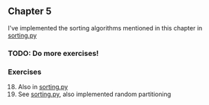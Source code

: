 ## Chapter 5

I've implemented the sorting algorithms mentioned in this chapter in [sorting.py](sorting.py)

### TODO: Do more exercises!

### Exercises
18. Also in [sorting.py](sorting.py)
23. See [sorting.py](sorting.py), also implemented random partitioning